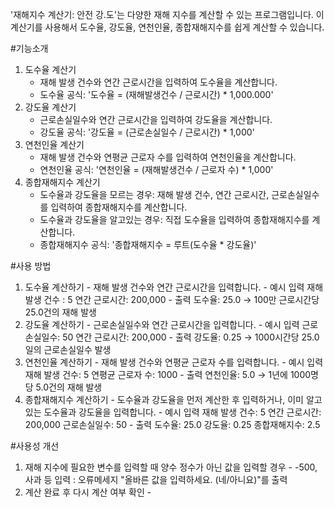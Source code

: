 '재해지수 계산기: 안전 강.도'는 다양한 재해 지수를 계산할 수 있는 프로그램입니다. 이 계산기를 사용해서 도수율, 강도율, 연천인율, 종합재해지수를 쉽게 계산할 수 있습니다.

#기능소개
 1. 도수율 계산기
    - 재해 발생 건수와 연간 근로시간을 입력하여 도수율을 계산합니다.
    - 도수율 공식: '도수율 = (재해발생건수 / 근로시간) * 1,000.000'
 2. 강도율 계산기
    - 근로손실일수와 연간 근로시간을 입력하여 강도율을 계산합니다.
    - 강도율 공식: '강도율 = (근로손실일수 / 근로시간) * 1,000'
 3. 연천인율 계산기
    - 재해 발생 건수와 연평균 근로자 수를 입력하여 연천인율을 계산합니다.
    - 연천인율 공식: '연천인율 = (재해발생건수 / 근로자 수) * 1,000'
 4. 종합재해지수 계산기
    - 도수율과 강도율을 모르는 경우: 재해 발생 건수, 연간 근로시간, 근로손실일수를 입력하여 종합재해지수를 계산합니다.
    - 도수율과 강도율을 알고있는 경우: 직접 도수율을 입력하여 종합재해지수를 계산합니다.
    - 종합재해지수 공식: '종합재해지수 = 루트(도수율 * 강도율)'

#사용 방법
  1. 도수율 계산하기
    - 재해 발생 건수와 연간 근로시간을 입력합니다.
    - 예시 입력
      재해 발생 건수 : 5
      연간 근로시간: 200,000
    - 출력
      도수율: 25.0 → 100만 근로시간당 25.0건의 재해 발생
  2. 강도율 계산하기
    - 근로손실일수와 연간 근로시간을 입력합니다.
    - 예시 입력
      근로손실일수: 50
      연간 근로시간: 200,000
    - 출력
      강도율: 0.25 → 1000시간당 25.0일의 근로손실일수 발생
  3. 연천인율 계산하기
    - 재해 발생 건수와 연평균 근로자 수를 입력합니다.
    - 예시 입력
      재해 발생 건수: 5
      연평균 근로자 수: 1000
    - 출력
      연천인율: 5.0 → 1년에 1000명 당 5.0건의 재해 발생
  4. 종합재해지수 계산하기
    - 도수율과 강도율을 먼저 계산한 후 입력하거나, 이미 알고 있는 도수율과 강도율을 입력합니다.
    - 예시 입력
      재해 발생 건수: 5
      연간 근로시간: 200,000
      근로손실일수: 50
    - 출력
      도수율: 25.0
      강도율: 0.25
      종합재해지수: 2.5

#사용성 개선
  1. 재해 지수에 필요한 변수를 입력할 때 양수 정수가 아닌 값을 입력할 경우
    - -500, 사과 등 입력
      : 오류메세지 "올바른 값을 입력하세요. (네/아니요)"를 출력
  2. 계산 완료 후 다시 계산 여부 확인
    -   
